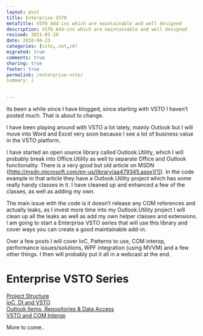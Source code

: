 ```yaml
---
layout: post
title: Enterprise VSTO
metaTitle: VSTO Add-ins which are maintainable and well designed
description: VSTO Add-ins which are maintainable and well designed
revised: 2011-02-19
date: 2010-04-23
categories: [vsto,.net,c#]
migrated: true
comments: true
sharing: true
footer: true
permalink: /enterprise-vsto/
summary: | 
  

---
```

Its been a while since I have blogged, since starting with VSTO I haven’t posted much. That is about to change.

I have been playing around with VSTO a lot lately, mainly Outlook but I will move into Word and Excel very soon because I see a lot of business value in the VSTO platform.

I have started an open source library called Outlook.Utility, which I will probably break into Office.Utility as well to separate Office and Outlook functionality. There is a very good but old article on MSDN ([http://msdn.microsoft.com/en-us/library/aa479345.aspx][1]). In the code example in that article they have a Outlook.Utility project which has some really handy classes in it. I have cleaned up and enhanced a few of the classes, as well as adding my own.

The main issue with the code is it doesn’t release any COM references and actually leaks, as I invest more time into my Outlook.Utility project I will clean up all the leaks as well as add my own helper classes and extensions. I am going to start a Enterprise VSTO series that will use this library and cover ways you can create a good maintainable add-in.

Over a few posts I will cover IoC, Patterns to use, COM interop, performance issues/solutions, WPF integration (using MVVM) and a few other things. I then will probably put it all in a webcast at the end.

<h1>Enterprise VSTO Series</h1>

[Project Structure][2] <br />
[IoC, DI and VSTO][3] <br />
[Outlook Items, Repositories & Data Access][4] <br />
[VSTO and COM Interop][5]

More to come..


  [1]: http://msdn.microsoft.com/en-us/library/aa479345.aspx
  [2]: /vsto-project-structure
  [3]: /ioc-dependencyinjection-vsto
  [4]: /vsto-data-access-repositories
  [5]: /vsto-com-interop

